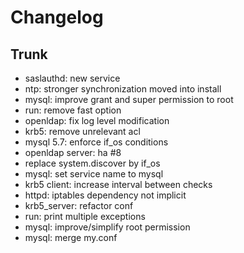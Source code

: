 
# Changelog

## Trunk

* saslauthd: new service
* ntp: stronger synchronization moved into install
* mysql: improve grant and super permission to root
* run: remove fast option
* openldap: fix log level modification
* krb5: remove unrelevant acl
* mysql 5.7: enforce if_os conditions
* openldap server: ha #8
* replace system.discover by if_os
* mysql: set service name to mysql
* krb5 client: increase interval between checks
* httpd: iptables dependency not implicit
* krb5_server: refactor conf
* run: print multiple exceptions
* mysql: improve/simplify root permission
* mysql: merge my.conf
